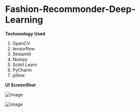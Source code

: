 
# Fashion-Recommonder-Deep-Learning


**Techonology Used**

1. OpenCV
2. tensorflow
3. Streamlit
4. Numpy 
5. Scikit Learn
6. PyCharm
7. pillow



**UI ScreenShot**

![image](https://user-images.githubusercontent.com/89766164/151961420-cf66f014-30e4-4325-86b3-5c62a4775995.png)

![image](https://user-images.githubusercontent.com/89766164/151961522-e433fcef-eff5-4cfb-b1ea-f271f230eb7c.png)

